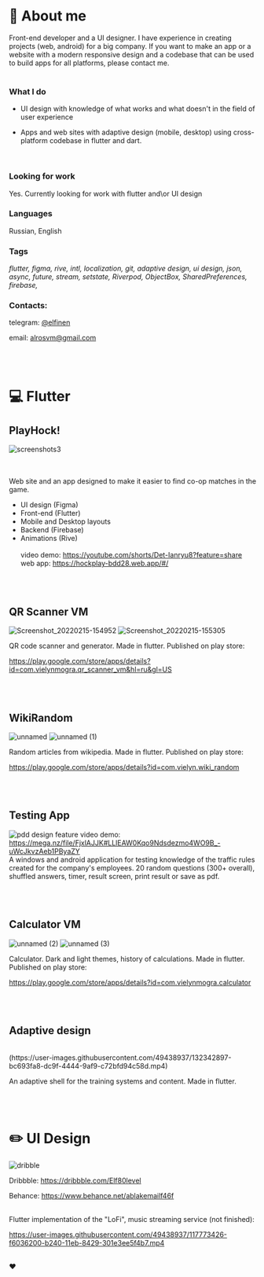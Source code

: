 # :memo: About me

Front-end developer and a UI designer. I have experience in creating projects (web, android) for a big company. If you want to make an app or a website with a modern responsive design and a codebase that can be used to build apps for all platforms, please contact me.
<br /><br />


### What I do
- UI design with knowledge of what works and what doesn't in the field of user experience

- Apps and web sites with adaptive design (mobile, desktop) using cross-platform codebase in flutter and dart.
<br />

### Looking for work
Yes. Currently looking for work with flutter and\or UI design

### Languages
Russian, English

### Tags
*flutter, figma, rive, intl, localization, git, adaptive design, ui design, json, async, future, stream, setstate, Riverpod, ObjectBox, SharedPreferences, firebase,* 

### Contacts:
telegram: [@elfinen](https://t.me/elfinen)

email: alrosvm@gmail.com
<br /><br />
<br /><br />

# :computer: Flutter
## PlayHock!
![screenshots3](https://user-images.githubusercontent.com/49438937/202428117-826901fb-c9c1-4f39-b14a-b111e1f7d6cb.png)

<br /><br />
Web site and an app designed to make it easier to find co-op matches in the game.
<br />
- UI design (Figma)<br />
- Front-end (Flutter)<br />
- Mobile and Desktop layouts<br />
- Backend (Firebase)<br />
- Animations (Rive)<br /><br />
video demo: https://youtube.com/shorts/Det-Ianryu8?feature=share <br />
web app: https://hockplay-bdd28.web.app/#/


<br /><br />


## QR Scanner VM
![Screenshot_20220215-154952](https://user-images.githubusercontent.com/49438937/177093482-09cbde39-1bc3-47fe-9780-b8420b413a21.png)
![Screenshot_20220215-155305](https://user-images.githubusercontent.com/49438937/177093501-0a536000-5e20-4ea3-909b-64aba20b1205.png)

QR code scanner and generator. Made in flutter. Published on play store:

https://play.google.com/store/apps/details?id=com.vielynmogra.qr_scanner_vm&hl=ru&gl=US

<br /><br />
## WikiRandom
![unnamed](https://user-images.githubusercontent.com/49438937/177094362-39fa8730-dfcb-4085-bda2-1df7f9641c4f.jpg)
![unnamed (1)](https://user-images.githubusercontent.com/49438937/177094387-d78553a3-afbb-46ad-a0b9-80a09736e6af.jpg)

Random articles from wikipedia. Made in flutter. Published on play store:

https://play.google.com/store/apps/details?id=com.vielyn.wiki_random

<br /><br />
## Testing App
![pdd design feature](https://user-images.githubusercontent.com/49438937/202430597-fd348e06-61ea-4ad0-9712-16cddf04125c.png)
video demo: https://mega.nz/file/FjxlAJJK#LLlEAW0Kqo9Ndsdezmo4WO9B_-uWcJkvzAeb1PByaZY <br />
A windows and android application for testing knowledge of the traffic rules created for the company's employees. 20 random questions (300+ overall), shuffled answers, timer, result screen, print result or save as pdf. 

<br /><br />
## Calculator VM
![unnamed (2)](https://user-images.githubusercontent.com/49438937/177096066-d54fcf25-de22-4213-a4ee-eb674b5234d0.jpg)
![unnamed (3)](https://user-images.githubusercontent.com/49438937/177096082-bdfabc26-2b4b-42b9-8fdd-a26076ffe463.jpg)

Calculator. Dark and light themes, history of calculations. Made in flutter. Published on play store:

https://play.google.com/store/apps/details?id=com.vielynmogra.calculator

<br /><br />
## Adaptive design
<br />
(https://user-images.githubusercontent.com/49438937/132342897-bc693fa8-dc9f-4444-9af9-c72bfd94c58d.mp4)

An adaptive shell for the training systems and content. Made in flutter. 

<br /><br />
# :pencil2: UI Design
![dribble](https://user-images.githubusercontent.com/49438937/177101277-e7452705-5bde-4561-9ee1-d3e6b6c85456.png)

Dribbble: https://dribbble.com/Elf80level

Behance: https://www.behance.net/ablakemailf46f
<br /><br />

Flutter implementation of the "LoFi", music streaming service (not finished):

https://user-images.githubusercontent.com/49438937/117773426-f6036200-b240-11eb-8429-301e3ee5f4b7.mp4
<br /><br />

:hearts:
